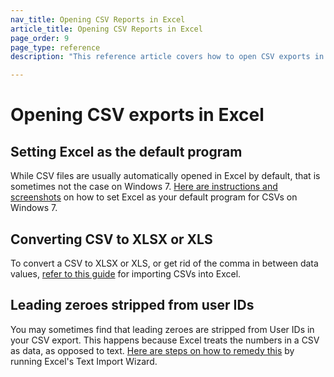 ```yaml
---
nav_title: Opening CSV Reports in Excel
article_title: Opening CSV Reports in Excel 
page_order: 9
page_type: reference
description: "This reference article covers how to open CSV exports in Excel."

---
```


# Opening CSV exports in Excel

## Setting Excel as the default program

While CSV files are usually automatically opened in Excel by default, that is sometimes not the case on Windows 7. [Here are instructions and screenshots][20] on how to set Excel as your default program for CSVs on Windows 7.

## Converting CSV to XLSX or XLS

To convert a CSV to XLSX or XLS, or get rid of the comma in between data values, [refer to this guide][19] for importing CSVs into Excel.

## Leading zeroes stripped from user IDs

You may sometimes find that leading zeroes are stripped from User IDs in your CSV export. This happens because Excel treats the numbers in a CSV as data, as opposed to text. [Here are steps on how to remedy this][22] by running Excel's Text Import Wizard.


[19]: https://www.ablebits.com/office-addins-blog/2014/05/01/convert-csv-excel/#import-csv-wizard
[20]: http://www.solveyourtech.com/how-to-open-csv-files-with-excel-by-default/
[22]: https://www.ablebits.com/office-addins-blog/2014/05/01/convert-csv-excel/#csv-leading-zero
